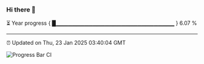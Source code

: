 ### Hi there 👋

⏳ Year progress { █▁▁▁▁▁▁▁▁▁▁▁▁▁▁▁▁▁▁▁▁▁▁▁▁▁▁▁▁▁ } 6.07 %

---

⏰ Updated on Thu, 23 Jan 2025 03:40:04 GMT

![Progress Bar CI](https://github.com/IshwaranRudhara/GIT-ACTION/workflows/Progress%20Bar%20CI/badge.svg)
